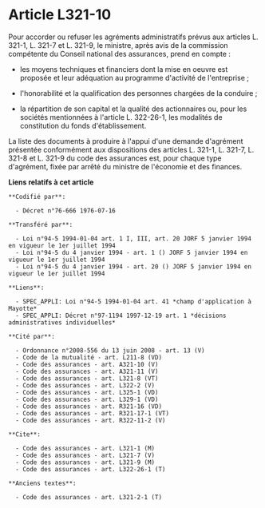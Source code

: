 # Article L321-10

Pour accorder ou refuser les agréments administratifs prévus aux articles L. 321-1, L. 321-7 et L. 321-9, le ministre, après
avis de la commission compétente du Conseil national des assurances, prend en compte :

- les moyens techniques et financiers dont la mise en oeuvre est proposée et leur adéquation au programme d'activité de
l'entreprise ;

- l'honorabilité et la qualification des personnes chargées de la conduire ;

- la répartition de son capital et la qualité des actionnaires ou, pour les sociétés mentionnées à l'article L. 322-26-1, les
modalités de constitution du fonds d'établissement.

La liste des documents à produire à l'appui d'une demande d'agrément présentée conformément aux dispositions des articles L.
321-1, L. 321-7, L. 321-8 et L. 321-9 du code des assurances est, pour chaque type d'agrément, fixée par arrêté du ministre
de l'économie et des finances.

**Liens relatifs à cet article**

	**Codifié par**:

	  - Décret n°76-666 1976-07-16

	**Transféré par**:

	  - Loi n°94-5 1994-01-04 art. 1 I, III, art. 20 JORF 5 janvier 1994 en vigueur le 1er juillet 1994
	  - Loi n°94-5 du 4 janvier 1994 - art. 1 () JORF 5 janvier 1994 en vigueur le 1er juillet 1994
	  - Loi n°94-5 du 4 janvier 1994 - art. 20 () JORF 5 janvier 1994 en vigueur le 1er juillet 1994

	**Liens**:

	  - SPEC_APPLI: Loi n°94-5 1994-01-04 art. 41 *champ d'application à Mayotte*
	  - SPEC_APPLI: Décret n°97-1194 1997-12-19 art. 1 *décisions administratives individuelles*

	**Cité par**:

	  - Ordonnance n°2008-556 du 13 juin 2008 - art. 13 (V)
	  - Code de la mutualité - art. L211-8 (VD)
	  - Code des assurances - art. A321-10 (V)
	  - Code des assurances - art. A321-11 (V)
	  - Code des assurances - art. L321-8 (VT)
	  - Code des assurances - art. L322-2 (V)
	  - Code des assurances - art. L325-1 (VD)
	  - Code des assurances - art. L329-1 (VD)
	  - Code des assurances - art. R321-16 (VD)
	  - Code des assurances - art. R321-17-1 (VT)
	  - Code des assurances - art. R322-11-2 (V)

	**Cite**:

	  - Code des assurances - art. L321-1 (M)
	  - Code des assurances - art. L321-7 (V)
	  - Code des assurances - art. L321-9 (M)
	  - Code des assurances - art. L322-26-1 (T)

	**Anciens textes**:

	  - Code des assurances - art. L321-2-1 (T)
